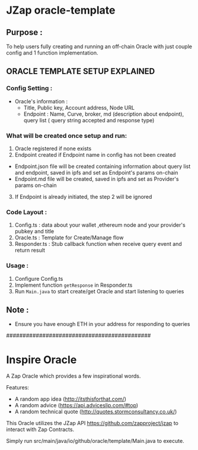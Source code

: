 # JZap oracle-template

## Purpose :
To help users fully creating and running an off-chain Oracle with just couple config and 1 function implementation.
## ORACLE TEMPLATE SETUP EXPLAINED

### Config Setting :
  - Oracle's information :
    + Title, Public key, Account address, Node URL
    + Endpoint : Name, Curve, broker, md (description about endpoint), query list ( query string accepted and response type)
### What will be created  once setup and run:
1. Oracle registered if none exists
2. Endpoint created if Endpoint name in config has not been created
  + Endpoint.json file will be created containing information about query list and endpoint, saved in ipfs and set as Endpoint's params on-chain
  + Endpoint.md file will be created, saved in ipfs and set as Provider's params on-chain
3. If Endpoint is already initiated, the step 2 will be ignored


### Code Layout :

1. Config.ts : data about your wallet ,ethereum node and your provider's pubkey and title
3. Oracle.ts : Template for Create/Manage  flow
4. Responder.ts :  Stub callback function when receive query event and return result

### Usage :

1. Configure Config.ts
2. Implement function `getResponse` in Responder.ts
3. Run `Main.java` to start create/get Oracle and start listening to queries   

## Note :

- Ensure you have enough ETH in your address for responding to queries

############################################

# Inspire Oracle

A Zap Oracle which provides a few inspirational words.

Features:
- A random app idea (http://itsthisforthat.com/)
- A random advice (https://api.adviceslip.com/#top)
- A random technical quote (http://quotes.stormconsultancy.co.uk/)

This Oracle utilizes the JZap API https://github.com/zapproject/jzap to interact with Zap Contracts.

Simply run src/main/java/io/github/oracle/template/Main.java to execute.